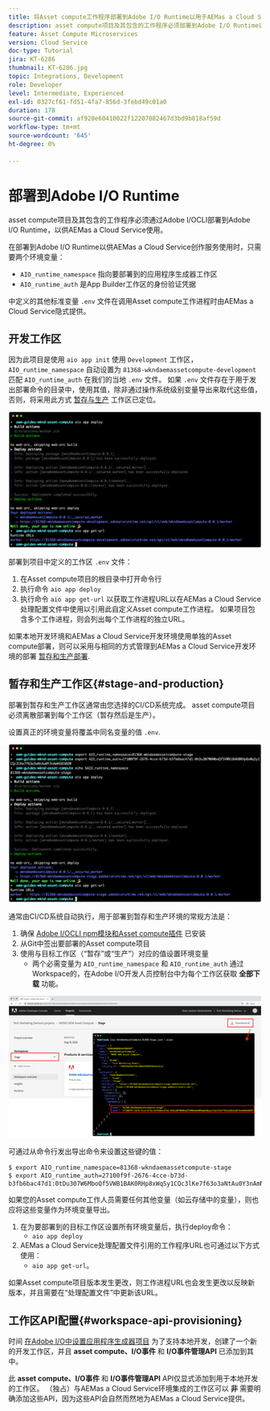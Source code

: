 ```yaml
---
title: 将Asset compute工作程序部署到Adobe I/O Runtime以用于AEMas a Cloud Service
description: asset compute项目及其包含的工作程序必须部署到Adobe I/O Runtime以供AEMas a Cloud Service使用。
feature: Asset Compute Microservices
version: Cloud Service
doc-type: Tutorial
jira: KT-6286
thumbnail: KT-6286.jpg
topic: Integrations, Development
role: Developer
level: Intermediate, Experienced
exl-id: 0327cf61-fd51-4fa7-856d-3febd49c01a0
duration: 178
source-git-commit: af928e60410022f12207082467d3bd9b818af59d
workflow-type: tm+mt
source-wordcount: '645'
ht-degree: 0%

---
```


# 部署到Adobe I/O Runtime

asset compute项目及其包含的工作程序必须通过Adobe I/OCLI部署到Adobe I/O Runtime，以供AEMas a Cloud Service使用。

在部署到Adobe I/O Runtime以供AEMas a Cloud Service创作服务使用时，只需要两个环境变量：

+ `AIO_runtime_namespace` 指向要部署到的应用程序生成器工作区
+ `AIO_runtime_auth` 是App Builder工作区的身份验证凭据

中定义的其他标准变量 `.env` 文件在调用Asset compute工作进程时由AEMas a Cloud Service隐式提供。

## 开发工作区

因为此项目是使用 `aio app init` 使用 `Development` 工作区， `AIO_runtime_namespace` 自动设置为 `81368-wkndaemassetcompute-development` 匹配 `AIO_runtime_auth` 在我们的当地 `.env` 文件。  如果 `.env` 文件存在于用于发出部署命令的目录中，使用其值，除非通过操作系统级别变量导出来取代这些值，否则，将采用此方式 [暂存与生产](#stage-and-production) 工作区已定位。

![使用.env变量部署aio应用程序](./assets/runtime/development__aio.png)

部署到项目中定义的工作区 `.env` 文件：

1. 在Asset compute项目的根目录中打开命令行
1. 执行命令 `aio app deploy`
1. 执行命令 `aio app get-url` 以获取工作进程URL以在AEMas a Cloud Service处理配置文件中使用以引用此自定义Asset compute工作进程。 如果项目包含多个工作进程，则会列出每个工作进程的独立URL。

如果本地开发环境和AEMas a Cloud Service开发环境使用单独的Asset compute部署，则可以采用与相同的方式管理到AEMas a Cloud Service开发环境的部署 [暂存和生产部署](#stage-and-production).

## 暂存和生产工作区{#stage-and-production}

部署到暂存和生产工作区通常由您选择的CI/CD系统完成。 asset compute项目必须离散部署到每个工作区（暂存然后是生产）。

设置真正的环境变量将覆盖中同名变量的值 `.env`.

![使用导出变量部署aio应用程序](./assets/runtime/stage__export-and-aio.png)

通常由CI/CD系统自动执行，用于部署到暂存和生产环境的常规方法是：

1. 确保 [Adobe I/OCLI npm模块和Asset compute插件](../set-up/development-environment.md#aio) 已安装
1. 从Git中签出要部署的Asset compute项目
1. 使用与目标工作区（“暂存”或“生产”）对应的值设置环境变量
   + 两个必需变量为 `AIO_runtime_namespace` 和 `AIO_runtime_auth` 通过Workspace的，在Adobe I/O开发人员控制台中为每个工作区获取 __全部下载__ 功能。

![Adobe Developer控制台 — AIO运行时命名空间和身份验证](./assets/runtime/stage-auth-namespace.png)

可通过从命令行发出导出命令来设置这些键的值：

```
$ export AIO_runtime_namespace=81368-wkndaemassetcompute-stage
$ export AIO_runtime_auth=27100f9f-2676-4cce-b73d-b3fb6bac47d1:0tDu307W6MboQf5VWB1BAK0RHp8xWqSy1CQc3lKe7f63o3aNtAu0Y3nAmN56502W
```

如果您的Asset compute工作人员需要任何其他变量（如云存储中的变量），则也应将这些变量作为环境变量导出。

1. 在为要部署到的目标工作区设置所有环境变量后，执行deploy命令：
   + `aio app deploy`
1. AEMas a Cloud Service处理配置文件引用的工作程序URL也可通过以下方式使用：
   + `aio app get-url`。

如果Asset compute项目版本发生更改，则工作进程URL也会发生更改以反映新版本，并且需要在“处理配置文件”中更新该URL。

## 工作区API配置{#workspace-api-provisioning}

时间 [在Adobe I/O中设置应用程序生成器项目](../set-up/app-builder.md) 为了支持本地开发，创建了一个新的开发工作区，并且 __asset compute、I/O事件__ 和 __I/O事件管理API__ 已添加到其中。

此 __asset compute、I/O事件__ 和 __I/O事件管理API__ API仅显式添加到用于本地开发的工作区。 （独占）与AEMas a Cloud Service环境集成的工作区可以 __非__ 需要明确添加这些API，因为这些API会自然而然地为AEMas a Cloud Service提供。
